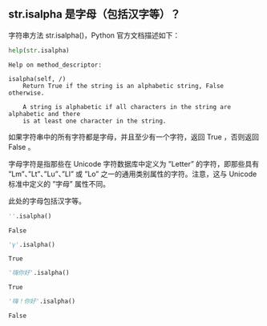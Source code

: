 ## str.isalpha 是字母（包括汉字等）？

字符串方法 str.isalpha()，Python 官方文档描述如下：


```python
help(str.isalpha)
```

    Help on method_descriptor:
    
    isalpha(self, /)
        Return True if the string is an alphabetic string, False otherwise.
        
        A string is alphabetic if all characters in the string are alphabetic and there
        is at least one character in the string.
    
    

如果字符串中的所有字符都是字母，并且至少有一个字符，返回 True ，否则返回 False 。

字母字符是指那些在 Unicode 字符数据库中定义为 ”Letter” 的字符，即那些具有 ”Lm”、”Lt”、”Lu”、”Ll” 或 ”Lo” 之一的通用类别属性的字符。注意，这与 Unicode 标准中定义的 ”字母” 属性不同。

此处的字母包括汉字等。


```python
''.isalpha()
```




    False




```python
'γ'.isalpha()
```




    True




```python
'嗨你好'.isalpha()
```




    True




```python
'嗨！你好'.isalpha()
```




    False


